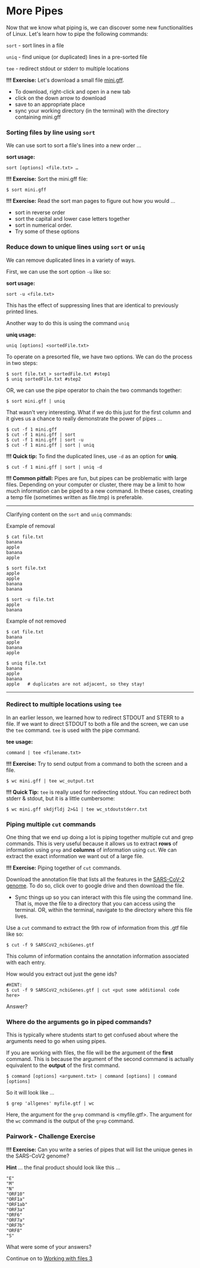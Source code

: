 # More Pipes

Now that we know what piping is, we can discover some new functionalities of Linux. Let's learn how to pipe the following commands:

`sort` - sort lines in a file

`uniq` - find unique (or duplicated) lines in a pre-sorted file

`tee` - redirect stdout or stderr to multiple locations

**!!! Exercise:** Let's download a small file [mini.gff](https://github.com/jesshill/CSU-2025FA-DSCI-510-001_LINUX_as_a_computational_platform/blob/main/Data/mini.gff).

- To download, right-click and open in a new tab
- click on the down arrow to download
- save to an appropriate place
- sync your working directory (in the terminal) with the directory containing mini.gff

### Sorting files by line using `sort`

We can use sort to sort a file's lines into a new order …

**sort usage:**

`sort [options] <file.txt> …`

**!!! Exercise:** Sort the mini.gff file:

```
$ sort mini.gff
```

**!!! Exercise:** Read the sort man pages to figure out how you would …

- sort in reverse order
- sort the capital and lower case letters together
- sort in numerical order.
- Try some of these options

### Reduce down to unique lines using `sort` or `uniq`

We can remove duplicated lines in a variety of ways.

First, we can use the sort option `-u` like so:

**sort usage:**

`sort -u <file.txt>`

This has the effect of suppressing lines that are identical to previously printed lines.

Another way to do this is using the command `uniq`

**uniq usage:**

`uniq [options] <sortedFile.txt>`

To operate on a presorted file, we have two options. We can do the process in two steps:

```
$ sort file.txt > sortedFile.txt #step1
$ uniq sortedFile.txt #step2
```

OR, we can use the pipe operator to chain the two commands together:

```
$ sort mini.gff | uniq
```

That wasn't very interesting. What if we do this just for the first column and it gives us a chance to really demonstrate the power of pipes …

```
$ cut -f 1 mini.gff
$ cut -f 1 mini.gff | sort
$ cut -f 1 mini.gff | sort -u 
$ cut -f 1 mini.gff | sort | uniq
```

**!!! Quick tip:** To find the duplicated lines, use `-d` as an option for **uniq**.

```
$ cut -f 1 mini.gff | sort | uniq -d
```

**!!! Common pitfall:** Pipes are fun, but pipes can be problematic with large files. Depending on your computer or cluster, there may be a limit to how much information can be piped to a new command. In these cases, creating a temp file (sometimes written as file.tmp) is preferable.

---

Clarifying content on the `sort` and `uniq` commands:

Example of removal 
```
$ cat file.txt
banana
apple
banana
apple

$ sort file.txt
apple
apple
banana
banana

$ sort -u file.txt
apple
banana
```

Example of not removed
```
$ cat file.txt
banana
apple
banana
apple

$ uniq file.txt
banana
apple
banana
apple   # duplicates are not adjacent, so they stay!
```

---

### Redirect to multiple locations using `tee`

In an earlier lesson, we learned how to redirect STDOUT and STERR to a file. If we want to direct STDOUT to both a file and the screen, we can use the `tee` command. `tee` is used with the pipe command.

**tee usage:**

`command | tee <filename.txt>`

**!!! Exercise:** Try to send output from a command to both the screen and a file.

```
$ wc mini.gff | tee wc_output.txt
```

**!!! Quick Tip:** `tee` is really used for redirecting stdout. You can redirect both stderr & stdout, but it is a little cumbersome:

```
$ wc mini.gff skdjfldj 2>&1 | tee wc_stdoutstderr.txt
```

### Piping multiple `cut` commands

One thing that we end up doing a lot is piping together multiple cut and grep commands. This is very useful because it allows us to extract **rows** of information using `grep` and **columns** of information using `cut`. We can extract the exact information we want out of a large file.

**!!! Exercise:** Piping together of `cut` commands.

Download the annotation file that lists all the features in the [SARS-CoV-2 genome](https://github.com/jesshill/CSU-2025FA-DSCI-510-001_LINUX_as_a_computational_platform/blob/main/Data/SARSCoV2_ncbiGenes.gtf). To do so, click over to google drive and then download the file.

- Sync things up so you can interact with this file using the command line. That is, move the file to a directory that you can access using the terminal. OR, within the terminal, navigate to the directory where this file lives.

Use a `cut` command to extract the 9th row of information from this .gtf file like so:

```
$ cut -f 9 SARSCoV2_ncbiGenes.gtf 
```

This column of information contains the annotation information associated with each entry.

How would you extract out just the gene ids?

```
#HINT:
$ cut -f 9 SARSCoV2_ncbiGenes.gtf | cut <put some additional code here>
```

Answer? 

### Where do the arguments go in piped commands?

This is typically where students start to get confused about where the arguments need to go when using pipes.

If you are working with files, the file will be the argument of the **first** command. This is because the argument of the second command is actually equivalent to the **output** of the first command.

`$ command [options] <argument.txt> | command [options] | command [options]`

So it will look like …

```
$ grep 'allgenes' myfile.gtf | wc
```

Here, the argument for the `grep` command is <myfile.gtf>. The argument for the `wc` command is the output of the `grep` command.

### Pairwork - Challenge Exercise

**!!! Exercise:** Can you write a series of pipes that will list the unique genes in the SARS-CoV2 genome?

**Hint** … the final product should look like this …

```
"E"
"M"
"N"
"ORF10"
"ORF1a"
"ORF1ab"
"ORF3a"
"ORF6"
"ORF7a"
"ORF7b"
"ORF8"
"S"
```

What were some of your answers? 

Continue on to [Working with files 3](../Week3/3-2_Working_with_files3.md)
